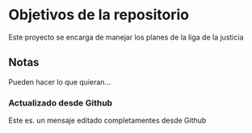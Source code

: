 # Objetivos de la repositorio

Este proyecto se encarga de manejar los planes de la liga de la justicia


## Notas
Pueden hacer lo que quieran...


### Actualizado desde Github
Este es. un mensaje editado completamentes desde Github
